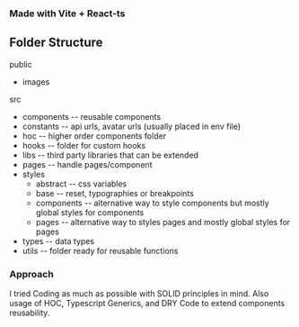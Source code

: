 ### Made with Vite + React-ts

## Folder Structure
 public	
  - images

 src
  - components -- reusable components
  - constants -- api urls, avatar urls (usually placed in env file)
  - hoc -- higher order components folder 
  - hooks -- folder for custom hooks
  - libs -- third party libraries that can be extended
  - pages -- handle pages/component
  - styles
    - abstract -- css variables
    - base -- reset, typographies or breakpoints
    - components -- alternative way to style components but mostly global styles for components
    - pages -- alternative way to styles pages and mostly global styles for pages
  - types -- data types
  - utils -- folder ready for reusable functions

### Approach
I tried Coding as much as possible with SOLID principles in mind. 
Also usage of HOC, Typescript Generics, and DRY Code to extend components reusability.

